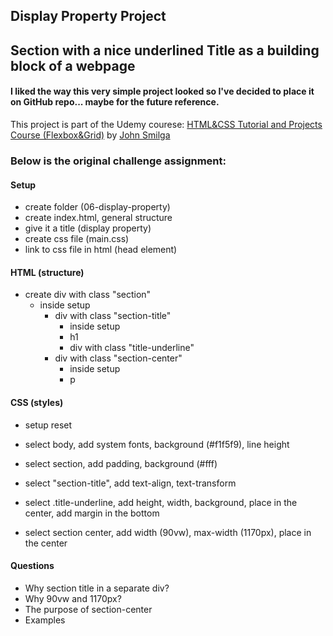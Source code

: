 ## Display Property Project

## Section with a nice underlined Title as a building block of a webpage

#### I liked the way this very simple project looked so I've decided to place it on GitHub repo... maybe for the future reference.

This project is part of the Udemy courese: [HTML&CSS Tutorial and Projects Course (Flexbox&Grid)](https://www.udemy.com/course/in-depth-html-css-course-build-responsive-websites/) by [John Smilga](https://www.udemy.com/user/janis-smilga-3/)


### Below is the original challenge assignment:
#### Setup

- create folder (06-display-property)
- create index.html, general structure
- give it a title (display property)
- create css file (main.css)
- link to css file in html (head element)

#### HTML (structure)

- create div with class "section"
  - inside setup
    - div with class "section-title"
      - inside setup
      - h1
      - div with class "title-underline"
    - div with class "section-center"
      - inside setup
      - p

#### CSS (styles)

- setup reset
- select body, add system fonts, background (#f1f5f9), line height

- select section, add padding, background (#fff)

- select "section-title", add text-align, text-transform

- select .title-underline, add height, width, background, place in the center, add margin in the bottom

- select section center, add width (90vw), max-width (1170px), place in the center

#### Questions

- Why section title in a separate div?
- Why 90vw and 1170px?
- The purpose of section-center
- Examples
